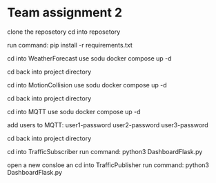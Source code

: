 # Team assignment 2


clone the reposetory
cd into reposetory

run command:
pip install -r requirements.txt

cd into WeatherForecast
use sodu docker compose up -d

cd back into project directory

cd into MotionCollision
use sodu docker compose up -d

cd back into project directory

cd into MQTT
use sodu docker compose up -d

add users to MQTT:
user1-password
user2-password
user3-password

cd back into project directory

cd into TrafficSubscriber
run command:
python3 DashboardFlask.py 

open a new consloe an cd into TrafficPublisher
run command:
python3 DashboardFlask.py 

